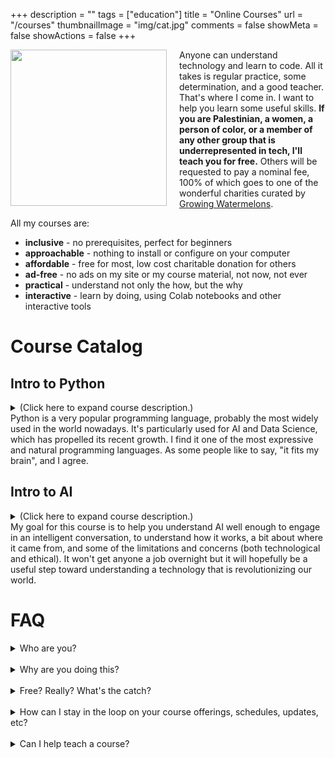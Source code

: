 +++
description = ""
tags = ["education"]
title = "Online Courses"
url = "/courses"
thumbnailImage = "img/cat.jpg"
comments = false
showMeta = false
showActions = false
+++

<img style="margin-right: 20px" height="250" align="left" src="/img/cat.jpg" />

Anyone can understand technology and learn to code.
All it takes is regular practice, some determination, 
and a good teacher. That's where I come in. I want to help you learn some
useful skills. **If you are Palestinian, a women, a person of color, or a member
of any other group that is underrepresented in tech, I'll teach you for free.**
Others will be requested to pay a nominal fee, 100% of which goes to one of the
wonderful charities curated by
<a href="https://growingwatermelons.com" target="_blank">Growing Watermelons</a>.

All my courses are:
- **inclusive** - no prerequisites, perfect for beginners
- **approachable** - nothing to install or configure on your computer
- **affordable** - free for most, low cost charitable donation for others
- **ad-free** - no ads on my site or my course material, not now, not ever
- **practical** - understand not only the how, but the why
- **interactive** - learn by doing, using Colab notebooks and other interactive tools

# Course Catalog

## Intro to Python

<details>
<summary>
(Click here to expand course description.)<br>
Python is a very popular programming language, probably the most widely used in the world nowadays. It's particularly used for AI and Data Science, which has propelled its recent growth. I find it one of the most expressive and natural programming languages. As some people like to say, "it fits my brain", and I agree.
</summary>

### Logistics

- six two-hour lessons
- one meeting per week
- modest homework between lessons
- classes conducted online using Google Meet
- **next offering**: starting in mid-January 2025 (dates and times are TBD)
- <a target="_blank" href="">Signup Form</a>

### Course Material

- <a target="blank" href="https://colab.research.google.com/github/mco-gh/mco.dev/blob/master/static/notebooks/1_Welcome.ipynb">Notebook 1 - Course Overview, Background, and Getting Started</a>
- <a target="blank" href="https://colab.research.google.com/github/mco-gh/mco.dev/blob/master/static/notebooks/2_Variables.ipynb">Notebook 2 - Numbers, Strings, Variables, and Assignment Statements</a>
- <a target="blank" href="https://colab.research.google.com/github/mco-gh/mco.dev/blob/master/static/notebooks/3_Expressions.ipynb">Notebook 3 - Boolean Comparisons, Boolean Operators, and Expressions</a>
- <a target="blank" href="https://colab.research.google.com/github/mco-gh/mco.dev/blob/master/static/notebooks/4_Conditionals.ipynb">Notebook 4 - Controlling Program Flow and Using Modules</a>
- <a target="blank" href="https://colab.research.google.com/github/mco-gh/mco.dev/blob/master/static/notebooks/5_Loops.ipynb">Notebook 5 - More Strings and Loops</a>
- <a target="blank" href="https://colab.research.google.com/github/mco-gh/mco.dev/blob/master/static/notebooks/6_Functions.ipynb">Notebook 6 - Functions, Namespaces, and Modules</a>
- <a target="blank" href="https://colab.research.google.com/github/mco-gh/mco.dev/blob/master/static/notebooks/7_Iterables.ipynb">Notebook 7 - Tuples, Lists, and Dictionaries</a>
- <a target="blank" href="https://colab.research.google.com/github/mco-gh/mco.dev/blob/master/static/notebooks/8_Files.ipynb">Notebook 8 - Files, Errors, and Exceptions</a>
- <a target="blank" href="https://colab.research.google.com/github/mco-gh/mco.dev/blob/master/static/notebooks/9_Project.ipynb">Notebook 9 - Sample Project</a>
</details>

## Intro to AI
<details>
<summary>
(Click here to expand course description.)<br>
My goal for this course is to help you understand AI well enough to engage in an intelligent conversation, to understand how it works, a bit about where it came from, and some of the limitations and concerns (both technological and ethical). It won't get anyone a job overnight but it will hopefully be a useful step toward understanding a technology that is revolutionizing our world.
</summary>

### Prerequisites
- You are human (bots not allowed)
- You are curious about AI and want to learn more
- No technical knowledge required
- No programming required
- No maths required

### Goals
- Gain a conceptual understanding of how AI “works”
- Find out about the state of the art in AI
- Consider the ethical issues raised by AI
- Think critically about AI in your life and in the world
- Help you prepare for the continuing revolution

### Non-goals
- Deep dive into technology or maths
- Deinitively answer diicult ethical or societal questions
- Predict the future

### Logistics 
- three two-hour lessons
- one meeting per week
- modest homework between lessons
- classes conducted online using Google Meet
- **next offering**: starting in mid-January 2025 (dates and times are TBD)
- <a target="_blank" href="">Signup Form</a>

### Agenda
- My Fave AI App
- Deinitions
- History
- Mechanics
- State of the Art
- Ethics
- The Future

### Course Material
- <a target="_blank" href="/IntroAI.pdf">Course Material</a>
</details>

# FAQ

<details>
<summary>
Who are you?
</summary>

<a target="_blank" href="/about">About Marc</a>
</details>
<br>
<details>
<summary>
Why are you doing this?
</summary>
<br>
<img style="margin-right: 20px" height="250" align="left" src="/img/everyone.png" />
As the great Tim Berners-Lee said about his historic invention
(the World Wide Web): "this is for everyone". I want to make technology
understable for everyone, especially those people who haven't felt invited
to the party.
</details>
<br>
<details>
<summary>
Free? Really? What's the catch?
</summary>
<br>
There is no catch. I don't need the money so everything here is free, apart from donations I solicit for those who already have some advantages and can afford to pay a small fee.
</details>
<br>
<details>
<summary>
How can I stay in the loop on your course offerings, schedules, updates, etc?
</summary>
<br>
Join the <a target="_blank" href="https://groups.google.com/g/mco-learn">mco-learn</a> mailing list, which I use to share news and information about my courses.
</details>
<br>
<details>
<summary>
Can I help teach a course?
</summary>
<br>
Not yet, but I'm hoping to expand my offerings once I get some experience with these courses. If you're interested in helping out, join the <a target="_blank" href="https://groups.google.com/g/mco-teach">mco-teach</a> mailing list, which I use to share news and information about teaching my courses.
</details>
